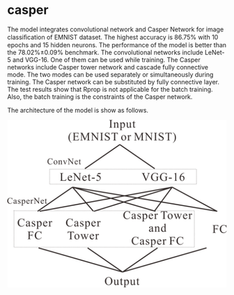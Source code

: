 # casper
The model integrates convolutional network and Casper Network for image classiﬁcation of EMNIST dataset. The highest accuracy is 86.75% with 10 epochs and 15 hidden neurons. The performance of the model is better than the 78.02%±0.09% benchmark. The convolutional networks include LeNet-5 and VGG-16. One of them can be used while training. The Casper networks include Casper tower network and cascade fully connective mode. The two modes can be used separately or simultaneously during training. The Casper network can be substituted by fully connective layer. The test results show that Rprop is not applicable for the batch training. Also, the batch training is the constraints of the Casper network.

The architecture of the model is show as follows.

![Architecture](fig/Architecture.png)
